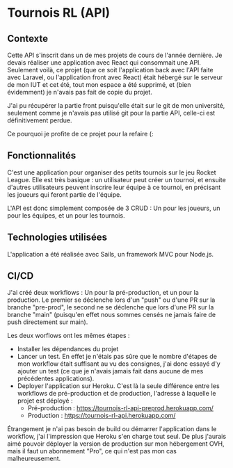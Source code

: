 # Tournois RL (API)

## Contexte
Cette API s'inscrit dans un de mes projets de cours de l'année dernière. Je devais réaliser une application avec React qui consommait une API. Seulement voilà, ce projet (que ce soit l'application back avec l'API faite avec Laravel, ou l'application front avec React) était hébergé sur le serveur de mon IUT et cet été, tout mon espace a été supprimé, et (bien évidemment) je n'avais pas fait de copie du projet.

J'ai pu récupérer la partie front puisqu'elle était sur le git de mon université, seulement comme je n'avais pas utilisé git pour la partie API, celle-ci est définitivement perdue.

Ce pourquoi je profite de ce projet pour la refaire (:

## Fonctionnalités
C'est une application pour organiser des petits tournois sur le jeu Rocket League. Elle est très basique : un utilisateur peut créer un tournoi, et ensuite d'autres utilisateurs peuvent inscrire leur équipe à ce tournoi, en précisant les joueurs qui feront partie de l'équipe.

L'API est donc simplement composée de 3 CRUD : Un pour les joueurs, un pour les équipes, et un pour les tournois.

## Technologies utilisées
L'application a été réalisée avec Sails, un framework MVC pour Node.js.

## CI/CD
J'ai créé deux workflows : Un pour la pré-production, et un pour la production. Le premier se déclenche lors d'un "push" ou d'une PR sur la branche "pre-prod", le second ne se déclenche que lors d'une PR sur la branche "main" (puisqu'en effet nous sommes censés ne jamais faire de push directement sur main).

Les deux worflows ont les mêmes étapes :

  * Installer les dépendances du projet
  * Lancer un test. En effet je n'étais pas sûre que le nombre d'étapes de mon workflow était suffisant au vu des consignes, j'ai donc essayé d'y ajouter un test (ce que je n'avais jamais fait dans aucune de mes précédentes applications).
  * Deployer l'application sur Heroku. C'est là la seule différence entre les workflows de pré-production et de production, l'adresse à laquelle le projet est déployé :
    * Pré-production : https://tournois-rl-api-preprod.herokuapp.com/
    * Production : https://tournois-rl-api.herokuapp.com/

Étrangement je n'ai pas besoin de build ou démarrer l'application dans le workflow, j'ai l'impression que Heroku s'en charge tout seul. De plus j'aurais aimé pouvoir déployer la version de production sur mon hébergement OVH, mais il faut un abonnement "Pro", ce qui n'est pas mon cas malheureusement.
